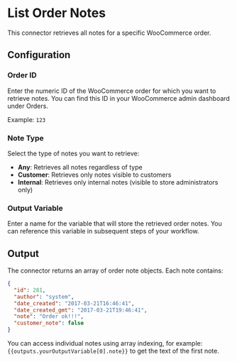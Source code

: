 # List Order Notes

This connector retrieves all notes for a specific WooCommerce order.

## Configuration

### Order ID
Enter the numeric ID of the WooCommerce order for which you want to retrieve notes. You can find this ID in your WooCommerce admin dashboard under Orders.

Example: `123`

### Note Type
Select the type of notes you want to retrieve:
- **Any**: Retrieves all notes regardless of type
- **Customer**: Retrieves only notes visible to customers
- **Internal**: Retrieves only internal notes (visible to store administrators only)

### Output Variable
Enter a name for the variable that will store the retrieved order notes. You can reference this variable in subsequent steps of your workflow.

## Output

The connector returns an array of order note objects. Each note contains:

```json
{
  "id": 281,
  "author": "system",
  "date_created": "2017-03-21T16:46:41",
  "date_created_gmt": "2017-03-21T19:46:41",
  "note": "Order ok!!!",
  "customer_note": false
}
```

You can access individual notes using array indexing, for example: `{{outputs.yourOutputVariable[0].note}}` to get the text of the first note.